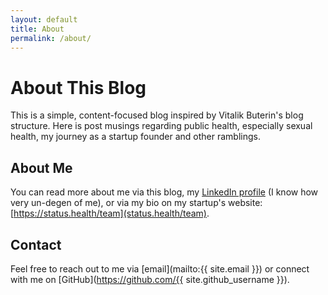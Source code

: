 ```yaml
---
layout: default
title: About
permalink: /about/
---
```


# About This Blog

This is a simple, content-focused blog inspired by Vitalik Buterin's blog structure. Here is post musings regarding public health, especially sexual health, my journey as a startup founder and other ramblings.

## About Me

You can read more about me via this blog, my [LinkedIn profile](https://www.linkedin.com/in/aharshbe/) (I know how very un-degen of me), or via my bio on my startup's website: [https://status.health/team](status.health/team).

## Contact

Feel free to reach out to me via [email](mailto:{{ site.email }}) or connect with me on [GitHub](https://github.com/{{ site.github_username }}).